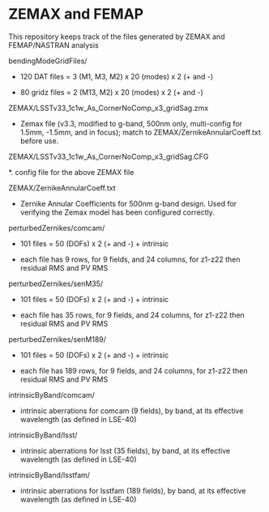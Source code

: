 # ZEMAX and FEMAP
This repository keeps track of the files generated by ZEMAX and FEMAP/NASTRAN analysis

bendingModeGridFiles/

*  120 DAT files =   3 (M1, M3, M2) x 20 (modes) x 2 (+ and -)

*  80 gridz files =   2 (M13, M2) x 20 (modes) x 2 (+ and -)

ZEMAX/LSSTv33_1c1w_As_CornerNoComp_x3_gridSag.zmx

* Zemax file (v3.3, modified to g-band, 500nm only, multi-config for 1.5mm, -1.5mm, and in focus); match to ZEMAX/ZernikeAnnularCoeff.txt before use.

ZEMAX/LSSTv33_1c1w_As_CornerNoComp_x3_gridSag.CFG

*. config file for the above ZEMAX file

ZEMAX/ZernikeAnnularCoeff.txt

* Zernike Annular Coefficients for 500nm g-band design. Used for verifying the Zemax model has been configured correctly.

perturbedZernikes/comcam/

* 101 files = 50 (DOFs) x 2 (+ and -) + intrinsic

* each file has 9 rows, for 9 fields, and 24 columns, for z1-z22 then residual RMS and PV RMS

perturbedZernikes/senM35/

* 101 files = 50 (DOFs) x 2 (+ and -) + intrinsic

* each file has 35 rows, for 9 fields, and 24 columns, for z1-z22 then residual RMS and PV RMS

perturbedZernikes/senM189/

* 101 files = 50 (DOFs) x 2 (+ and -) + intrinsic

* each file has 189 rows, for 9 fields, and 24 columns, for z1-z22 then residual RMS and PV RMS

intrinsicByBand/comcam/

* intrinsic aberrations for comcam (9 fields), by band, at its effective wavelength (as defined in LSE-40)

intrinsicByBand/lsst/

* intrinsic aberrations for lsst (35 fields), by band, at its effective wavelength (as defined in LSE-40)

intrinsicByBand/lsstfam/

* intrinsic aberrations for lsstfam (189 fields), by band, at its effective wavelength (as defined in LSE-40)


